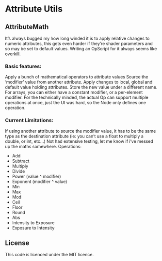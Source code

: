 # Attribute Utils

## AttributeMath

It’s always bugged my how long winded it is to apply relative changes to numeric attributes, this gets even harder if they’re shader parameters and so may be set to default values. Writing an OpScript for it always seems like overkill.

### Basic features:

Apply a bunch of mathematical operators to attribute values
Source the ‘modifier’ value from another attribute.
Apply changes to local, global and default value holding attributes.
Store the new value under a different name.
For arrays, you can either have a constant modifier, or a per-element modifier.
For the technically minded, the actual Op can support multiple operations at once, just the UI was hard, so the Node only defines one operation.

### Current Limitations:

If using another attribute to source the modifier value, it has to be the same type as the destination attribute (ie: you can’t use a float to multiply a double, or int, etc…)
Not had extensive testing, let me know if i’ve messed up the maths somewhere.
Operations:

* Add
* Subtract
* Multiply
* Divide
* Power (value ^ modifier)
* Exponent (modifier ^ value)
* Min
* Max
* Mod
* Ceil
* Floor
* Round
* Abs
* Intensity to Exposure
* Exposure to Intensity

## License

This code is licenced under the MIT licence.
